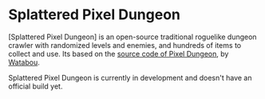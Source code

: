 # Splattered Pixel Dungeon

[Splattered Pixel Dungeon] is an open-source traditional roguelike dungeon crawler with randomized levels and enemies, and hundreds of items to collect and use. Its based on the [source code of Pixel Dungeon](https://github.com/00-Evan/pixel-dungeon-gradle), by [Watabou](https://www.watabou.ru).

Splattered Pixel Dungeon is currently in development and doesn't have an official build yet.
